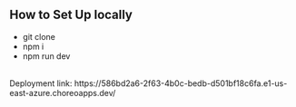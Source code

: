 ## How to Set Up locally

- git clone
- npm i
- npm run dev
<br>
Deployment link: https://586bd2a6-2f63-4b0c-bedb-d501bf18c6fa.e1-us-east-azure.choreoapps.dev/
